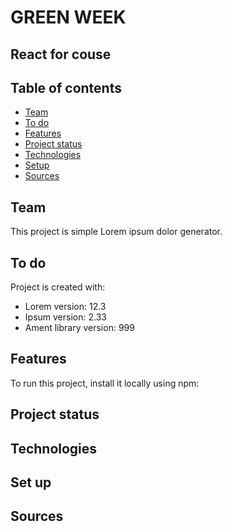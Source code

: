 # GREEN WEEK
## React for couse

## Table of contents
* [Team](#team)
* [To do](#todo)
* [Features](#features)
* [Project status](#team)
* [Technologies](#technologies)
* [Setup](#setup)
* [Sources](#sources)

## Team
This project is simple Lorem ipsum dolor generator.
	
## To do
Project is created with:
* Lorem version: 12.3
* Ipsum version: 2.33
* Ament library version: 999
	
## Features
To run this project, install it locally using npm:

## Project status

## Technologies

## Set up

## Sources